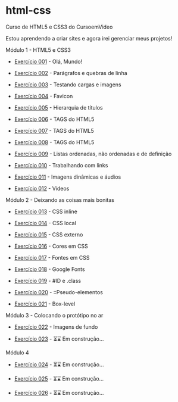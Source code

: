 # html-css
 Curso de HTML5 e CSS3 do CursoemVideo

 Estou aprendendo a criar sites e agora irei gerenciar meus projetos!

 Módulo 1 - HTML5 e CSS3
 
 <ul>
    <li><a href="https://juliafclima.github.io/html-css/exercicios/ex001/index.html">Exercício 001</a> - Olá,  Mundo!</li>
 </ul>

<ul>
    <li><a href="https://juliafclima.github.io/html-css/exercicios/ex002/index.html">Exercício 002</a> - Parágrafos e quebras de linha</li>
 </ul>
 
 <ul>
    <li><a href="https://juliafclima.github.io/html-css/exercicios/ex003/index.html">Exercício 003</a> - Testando cargas e imagens</li>
 </ul>
 
 <ul>
    <li><a href="https://juliafclima.github.io/html-css/exercicios/ex004/index.html">Exercício 004</a> - Favicon</li>
 </ul>
 
 <ul>
    <li><a href="https://juliafclima.github.io/html-css/exercicios/ex005/index.html">Exercício 005</a> - Hierarquia de títulos</li>
 </ul>

 <ul>
    <li><a href="https://juliafclima.github.io/html-css/exercicios/ex006/index.html">Exercício 006</a> - TAGS do HTML5</li>
 </ul>

 <ul>
    <li><a href="https://juliafclima.github.io/html-css/exercicios/ex007/index.html">Exercício 007</a> - TAGS do HTML5</li>
 </ul>

 <ul>
    <li><a href="https://juliafclima.github.io/html-css/exercicios/ex008/index.html">Exercício 008</a> - TAGS do HTML5</li>
 </ul>

 <ul>
    <li><a href="https://juliafclima.github.io/html-css/exercicios/ex009/index.html">Exercício 009</a> - Listas ordenadas, não ordenadas e de definição</li>
 </ul>

 <ul>
    <li><a href="https://juliafclima.github.io/html-css/exercicios/ex010/index.html">Exercício 010</a> - Trabalhando com links</li>
 </ul>

 <ul>
    <li><a href="https://juliafclima.github.io/html-css/exercicios/ex011/index.html">Exercício 011</a> - Imagens dinâmicas e áudios</li>
 </ul>

 <ul>
    <li><a href="https://juliafclima.github.io/html-css/exercicios/ex012/index.html">Exercício 012</a> - Vídeos</li>
 </ul>

Módulo 2 - Deixando as coisas mais bonitas

 <ul>
    <li><a href="https://juliafclima.github.io/html-css/exercicios/ex013/index.html">Exercício 013</a> - CSS inline</li>
 </ul>

 <ul>
    <li><a href="https://juliafclima.github.io/html-css/exercicios/ex014/index.html">Exercício 014</a> - CSS local</li>
 </ul>

 <ul>
    <li><a href="https://juliafclima.github.io/html-css/exercicios/ex015/index.html">Exercício 015</a> - CSS externo</li>
 </ul>

 <ul>
    <li><a href="https://juliafclima.github.io/html-css/exercicios/ex016/index.html">Exercício 016</a> - Cores em CSS</li>
 </ul>

 <ul>
    <li><a href="https://juliafclima.github.io/html-css/exercicios/ex017/index.html">Exercício 017</a> - Fontes em CSS</li>
 </ul>

 <ul>
    <li><a href="https://juliafclima.github.io/html-css/exercicios/ex018/index.html">Exercício 018</a> - Google Fonts</li>
 </ul>

 <ul>
    <li><a href="https://juliafclima.github.io/html-css/exercicios/ex019/index.html">Exercício 019</a> - #ID e .class</li>
 </ul>

 <ul>
    <li><a href="https://juliafclima.github.io/html-css/exercicios/ex020/index.html">Exercício 020</a> - ::Pseudo-elementos</li>
 </ul>

 <ul>
    <li><a href="https://juliafclima.github.io/html-css/exercicios/ex021/index.html">Exercício 021</a> - Box-level</li>
 </ul>

Módulo 3 - Colocando o protótipo no ar

 <ul>
    <li><a href="https://juliafclima.github.io/html-css/exercicios/ex022/index.html">Exercício 022</a> - Imagens de fundo</li>
 </ul>

 <ul>
    <li><a href="#">Exercício 023</a> - ⏳⌛️ Em construção...</li>
 </ul>

 Módulo 4

  <ul>
    <li><a href="#">Exercício 024</a> - ⏳⌛️ Em construção...</li>
 </ul>

  <ul>
    <li><a href="#">Exercício 025</a> - ⏳⌛️ Em construção...</li>
 </ul>

  <ul>
    <li><a href="#">Exercício 026</a> - ⏳⌛️ Em construção...</li>
 </ul>
